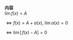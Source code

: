 **内容**  
$\lim f(x)=A$  
  
$\iff f(x)=A+\alpha(x),\;\lim\alpha(x) = 0$  
  
$\iff\lim[\,f(x)-A]=0$  
